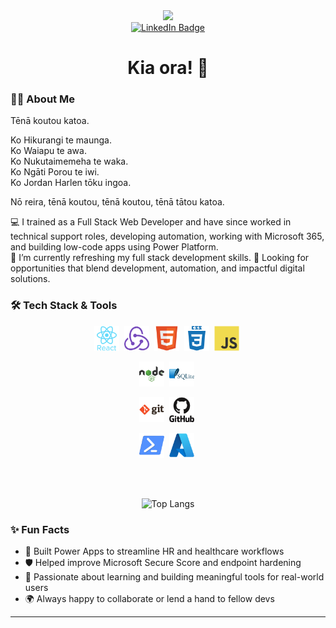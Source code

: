<div id="header" align="center">
  <img src="https://media.giphy.com/media/M9gbBd9nbDrOTu1Mqx/giphy.gif" width="100"/>
</div>

<div id="badges" align="center">
  <a href="https://www.linkedin.com/in/jordan-harlen/" target="_blank">
    <img src="https://img.shields.io/badge/LinkedIn-blue?style=for-the-badge&logo=linkedin&logoColor=white" alt="LinkedIn Badge"/>
  </a>
</div>

<div align="center">
  <h1>Kia ora! 👋</h1>
</div>

### 🧑‍💻 About Me

Tēnā koutou katoa.

Ko Hikurangi te maunga.  
Ko Waiapu te awa.  
Ko Nukutaimemeha te waka.  
Ko Ngāti Porou te iwi.  
Ko Jordan Harlen tōku ingoa.  

Nō reira, tēnā koutou, tēnā koutou, tēnā tātou katoa.

💻 I trained as a Full Stack Web Developer and have since worked in technical support roles, developing automation, working with Microsoft 365, and building low-code apps using Power Platform.  
🌱 I’m currently refreshing my full stack development skills. 
🚀 Looking for opportunities that blend development, automation, and impactful digital solutions.

### 🛠️ Tech Stack & Tools

<div align="center">

<!-- Frontend -->
<img src="https://github.com/devicons/devicon/blob/master/icons/react/react-original-wordmark.svg" title="React" alt="React" width="40" height="40"/>&nbsp;
<img src="https://github.com/devicons/devicon/blob/master/icons/redux/redux-original.svg" title="Redux" alt="Redux" width="40" height="40"/>&nbsp;
<img src="https://github.com/devicons/devicon/blob/master/icons/html5/html5-original.svg" title="HTML5" alt="HTML" width="40" height="40"/>&nbsp;
<img src="https://github.com/devicons/devicon/blob/master/icons/css3/css3-plain-wordmark.svg" title="CSS3" alt="CSS" width="40" height="40"/>&nbsp;
<img src="https://github.com/devicons/devicon/blob/master/icons/javascript/javascript-original.svg" title="JavaScript" alt="JavaScript" width="40" height="40"/>&nbsp;

<!-- Backend & Databases -->
<img src="https://github.com/devicons/devicon/blob/master/icons/nodejs/nodejs-original-wordmark.svg" title="NodeJS" alt="NodeJS" width="40" height="40"/>&nbsp;
<img src="https://github.com/devicons/devicon/blob/master/icons/sqlite/sqlite-original-wordmark.svg" title="SQLite" alt="SQLite" width="40" height="40"/>&nbsp;

<!-- Tools & Version Control -->
<img src="https://github.com/devicons/devicon/blob/master/icons/git/git-original-wordmark.svg" title="Git" alt="Git" width="40" height="40"/>&nbsp;
<img src="https://github.com/devicons/devicon/blob/master/icons/github/github-original-wordmark.svg" title="GitHub" alt="GitHub" width="40" height="40"/>&nbsp;

<!-- Microsoft & Scripting -->
<img src="https://github.com/devicons/devicon/blob/master/icons/powershell/powershell-original.svg" title="PowerShell" alt="PowerShell" width="40" height="40"/>&nbsp;
<img src="https://github.com/devicons/devicon/blob/master/icons/azure/azure-original.svg" title="Azure / Entra ID" alt="Azure" width="40" height="40"/>&nbsp;

<br><br>

![Top Langs](https://github-readme-stats.vercel.app/api/top-langs/?username=jordan-harlen&layout=compact)

</div>

### ✨ Fun Facts
- 🔄 Built Power Apps to streamline HR and healthcare workflows  
- 🛡️ Helped improve Microsoft Secure Score and endpoint hardening  
- 🤝 Passionate about learning and building meaningful tools for real-world users  
- 🌍 Always happy to collaborate or lend a hand to fellow devs

---
